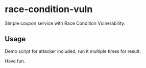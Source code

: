 # race-condition-vuln
Simple coupon service with Race Condition Vulnerability.

## Usage

Demo script for attacker included, run it multiple times for result.

Have fun.
